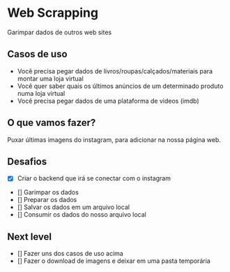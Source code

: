 # Web Scrapping

Garimpar dados de outros web sites

## Casos de uso

- Você precisa pegar dados de livros/roupas/calçados/materiais para montar uma loja virtual
- Você quer saber quais os últimos anúncios de um determinado produto numa loja virtual
- Você precisa pegar dados de uma plataforma de videos (imdb)

## O que vamos fazer?
 
 Puxar últimas imagens do instagram, para adicionar na nossa página web.

 ## Desafios

 - [x] Criar o backend que irá se conectar com o instagram
 - [] Garimpar os dados
 - [] Preparar os dados
 - [] Salvar os dados em um arquivo local
 - [] Consumir os dados do nosso arquivo local

 ## Next level

 - [] Fazer uns dos casos de uso acima
 - [] Fazer o download de imagens e deixar em uma pasta temporária